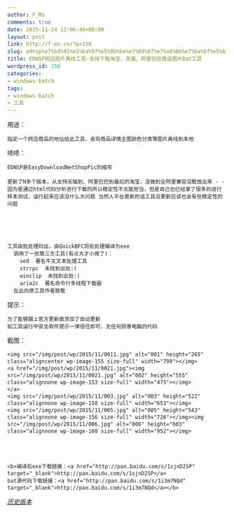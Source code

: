 ```yaml
---
author: F_Ms
comments: true
date: 2015-11-24 13:06:46+00:00
layout: post
link: http://f-ms.cn/?p=150
slug: ednsp%e7%bd%91%e5%ba%97%e5%9b%be%e7%89%87%e7%a6%bb%e7%ba%bf%e5%b7%a5%e5%85%b7-%e6%94%af%e6%8c%81%e4%b8%8b%e8%bd%bd%e6%b7%98%e5%ae%9d%e3%80%81%e5%a4%a9%e7%8c%ab%e3%80%81%e9%98%bf%e9%87%8c%e5%b7%b4
title: EDNSP网店图片离线工具-支持下载淘宝、天猫、阿里巴巴商品图片Bat工具
wordpress_id: 150
categories:
- windows-batch
tags:
- windows-batch
- 工具
---
```


用途：

    
    指定一个网店商品的地址给此工具，会将商品详情主图颜色分类等图片离线到本地


啧啧：

    
    EDNSP是EasyDownloadNetShopPic的缩写
    
    更新了N多个版本，从支持天猫到、阿里巴巴到最后的淘宝，没做到全阿里兼容没敢放出来 - -
    因为是通过html代码分析进行下载的所以稳定性不太能担当，但是自己也已经拿了很多的进行样本测试，运行起来应该没什么大问题 当然人平台更新的话工具没更新应该也会有些稳定性的问题
    



    
    工具由批处理码出，由QuickBFC将批处理编译为exe
      调用了一些第三方工具(有点大才小用了)：
        sed  著名牛叉文本处理工具
        strrpc  未找到出处:(
        winclip  未找到出处:(
        aria2c  著名命令行多线程下载器
      在此向原工具作者致敬


提示：

    
    为了能够跟上官方更新故添加了自动更新
    如工具运行中安全软件提示一律信任即可，无任何损害电脑的代码


截图：

    
    <img src="/img/post/wp/2015/11/0011.jpg" alt="001" height="265" class="aligncenter wp-image-155 size-full" width="799"></img>
    <a href="/img/post/wp/2015/11/0021.jpg"><img src="/img/post/wp/2015/11/0021.jpg" alt="002" height="555" class="alignnone wp-image-153 size-full" width="475"></img>
    </a>
    <img src="/img/post/wp/2015/11/003.jpg" alt="003" height="522" class="alignnone wp-image-158 size-full" width="653"></img>
    <img src="/img/post/wp/2015/11/005.jpg" alt="005" height="543" class="alignnone wp-image-156 size-full" width="726"></img><img src="/img/post/wp/2015/11/006.jpg" alt="006" height="603" class="alignnone wp-image-160 size-full" width="952"></img>



    
    <b>编译后exe下载链接：<a href="http://pan.baidu.com/s/1sjnD2SP" target="_blank">http://pan.baidu.com/s/1sjnD2SP</a>
    bat源代码下载链接：<a href="http://pan.baidu.com/s/1i3m7NQd" target="_blank">http://pan.baidu.com/s/1i3m7NQd</a></b>


_[历史版本](http://pan.baidu.com/s/1eRm2L9o)_
